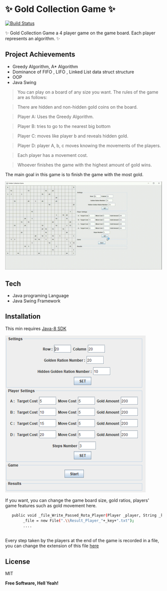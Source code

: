 # ✨ Gold Collection Game ✨


[![Build Status](https://travis-ci.org/joemccann/dillinger.svg?branch=master)]()

✨ Gold Collection Game a 4 player game on the game board. Each player represents an algorithm. ✨
## Project Achievements

- Greedy Algorithm, A* Algorithm
- Dominance of FIFO , LIFO , Linked List data struct structure
- OOP 
- Java Swing

> You can play on a board of any size you want. The rules of the game are as follows:

> There are hidden and non-hidden gold coins on the board.

> Player A: Uses the Greedy Algorithm.

> Player B: tries to go to the nearest big bottom

> Player C: moves like player b and reveals hidden gold.

> Player D: player A, b, c moves knowing the movements of the players.

>  Each player has a movement cost.

> Whoever finishes the game with the highest amount of gold wins.


The main goal in this game is to finish the game with the most gold.

![Game_Gif](https://github.com/suleymanayaz/Gold-Collection-Game/blob/master/Example_Images/readmeImages/_game.gif)



## Tech

- Java programing Language
- Java Swing Framework


## Installation
This min requires [Java-8 SDK](https://www.oracle.com/tr/java/technologies/javase/javase8-archive-downloads.html)

![Game_Settings](/Example_Images/readmeImages/game_settings.PNG)

If you want, you can change the game board size, gold ratios, players' game features such as gold movement here.



```sh
   public void _file_Write_Passed_Rota_Player(Player _player, String _key){
        _file = new File(".\\Result_Player_"+_key+".txt");
        ....
        
```
Every step taken by the players at the end of the game is recorded in a file, you can change the extension of this file [here](/src/main/Board.java)

## License

MIT

**Free Software, Hell Yeah!**
